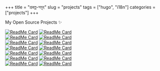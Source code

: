 +++
title = "প্রকল্প-সমূহ"
slug = "projects"
tags = ["hugo", "i18n"]
categories = ["projects"]
+++

My Open Source Projects ✨

[![ReadMe Card](https://github-readme-stats.vercel.app/api/pin/?username=sohailsami&repo=where-you-can-donate-blood&title_color=ffffff&text_color=c9cacc&icon_color=2bbc8a&bg_color=1d1f21)](https://github.com/sohailsami/where-you-can-donate-blood)
[![ReadMe Card](https://github-readme-stats.vercel.app/api/pin/?username=sohailsami&repo=crud-app&title_color=ffffff&text_color=c9cacc&icon_color=2bbc8a&bg_color=1d1f21)](https://github.com/sohailsami/crud-app)  
[![ReadMe Card](https://github-readme-stats.vercel.app/api/pin/?username=sohailsami&repo=posi-pro&title_color=ffffff&text_color=c9cacc&icon_color=2bbc8a&bg_color=1d1f21)](https://github.com/sohailsami/posi-pro)
[![ReadMe Card](https://github-readme-stats.vercel.app/api/pin/?username=sohailsami&repo=deno-boilerplate&title_color=ffffff&text_color=c9cacc&icon_color=2bbc8a&bg_color=1d1f21)](https://github.com/sohailsami/deno-boilerplate)  
[![ReadMe Card](https://github-readme-stats.vercel.app/api/pin/?username=sohailsami&repo=hrms-uniproj&title_color=ffffff&text_color=c9cacc&icon_color=2bbc8a&bg_color=1d1f21)](https://github.com/sohailsami/hrms-uniproj)
[![ReadMe Card](https://github-readme-stats.vercel.app/api/pin/?username=sohailsami&repo=attendance&title_color=ffffff&text_color=c9cacc&icon_color=2bbc8a&bg_color=1d1f21)](https://github.com/sohailsami/attendance)  
[![ReadMe Card](https://github-readme-stats.vercel.app/api/pin/?username=sohailsami&repo=labm&title_color=ffffff&text_color=c9cacc&icon_color=2bbc8a&bg_color=1d1f21)](https://github.com/sohailsami/labm)
[![ReadMe Card](https://github-readme-stats.vercel.app/api/pin/?username=sohailsami&repo=ptwst&title_color=ffffff&text_color=c9cacc&icon_color=2bbc8a&bg_color=1d1f21)](https://github.com/sohailsami/ptwst)  
[![ReadMe Card](https://github-readme-stats.vercel.app/api/pin/?username=sohailsami&repo=theming-app&title_color=ffffff&text_color=c9cacc&icon_color=2bbc8a&bg_color=1d1f21)](https://github.com/sohailsami/theming-app)
[![ReadMe Card](https://github-readme-stats.vercel.app/api/pin/?username=sohailsami&repo=einv&title_color=ffffff&text_color=c9cacc&icon_color=2bbc8a&bg_color=1d1f21)](https://github.com/sohailsami/einv)  
[![ReadMe Card](https://github-readme-stats.vercel.app/api/pin/?username=sohailsami&repo=codeforces&title_color=ffffff&text_color=c9cacc&icon_color=2bbc8a&bg_color=1d1f21)](https://github.com/sohailsami/codeforces)
[![ReadMe Card](https://github-readme-stats.vercel.app/api/pin/?username=sohailsami&repo=medi-app&title_color=ffffff&text_color=c9cacc&icon_color=2bbc8a&bg_color=1d1f21)](https://github.com/sohailsami/medi-app)  
[![ReadMe Card](https://github-readme-stats.vercel.app/api/pin/?username=sohailsami&repo=d3-drag&title_color=ffffff&text_color=c9cacc&icon_color=2bbc8a&bg_color=1d1f21)](https://github.com/sohailsami/d3-drag)
[![ReadMe Card](https://github-readme-stats.vercel.app/api/pin/?username=sohailsami&repo=isms&title_color=ffffff&text_color=c9cacc&icon_color=2bbc8a&bg_color=1d1f21)](https://github.com/sohailsami/isms)